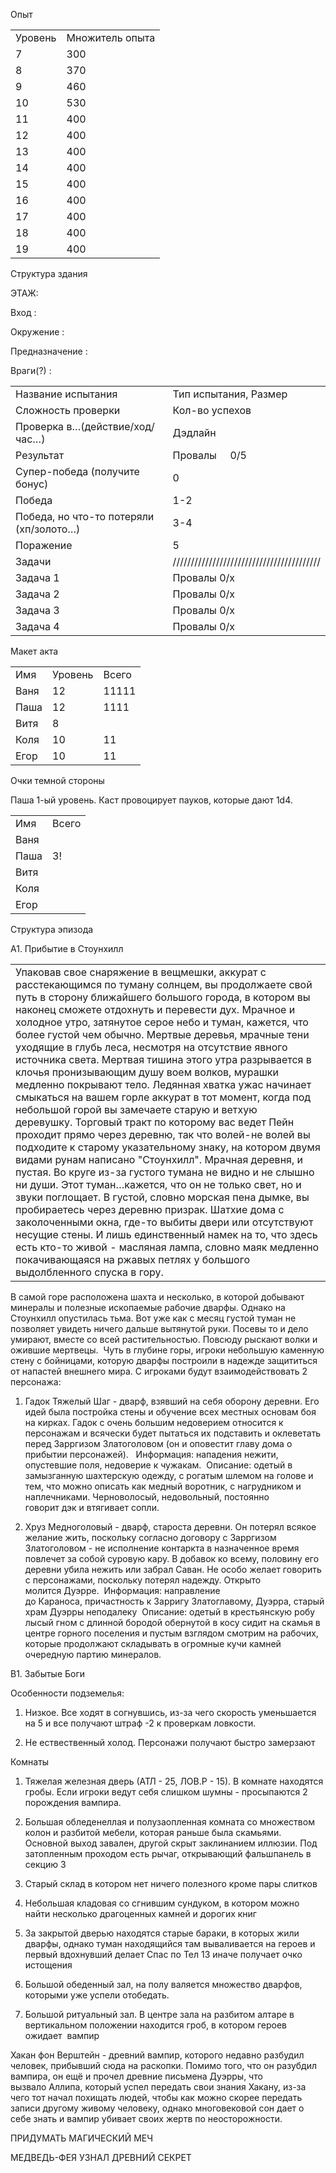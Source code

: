 Опыт 

|   |   |
|---|---|
|Уровень|Множитель опыта|
|7|300|
|8|370|
|9|460|
|10|530|
|11|400|
|12|400|
|13|400|
|14|400|
|15|400|
|16|400|
|17|400|
|18|400|
|19|400|

Структура здания 

ЭТАЖ: 

Вход :  

Окружение : 

Предназначение :  

Враги(?) :  

|   |   |
|---|---|
|Название испытания|Тип испытания, Размер|
|Сложность проверки|Кол-во успехов|
|Проверка в…(действие/ход/час…)|Дэдлайн|
|Результат|Провалы     0/5|
|Супер-победа (получите бонус)|0|
|Победа|1-2|
|Победа, но что-то потеряли (хп/золото…)|3-4|
|Поражение|5|
|Задачи|/////////////////////////////////////////|
|Задача 1|Провалы 0/х|
|Задача 2|Провалы 0/х|
|Задача 3|Провалы 0/х|
|Задача 4|Провалы 0/х|

Макет акта 

|   |   |   |
|---|---|---|
|Имя|Уровень|Всего|
|Ваня|12|11111|
|Паша|12|1111|
|Витя|8||
|Коля|10|11|
|Егор|10|11|

Очки темной стороны 

Паша 1-ый уровень. Каст провоцирует пауков, которые дают 1d4. 

|   |   |
|---|---|
|Имя|Всего|
|Ваня||
|Паша|3!|
|Витя||
|Коля||
|Егор||

Структура эпизода 

А1. Прибытие в Стоунхилл 

|   |
|---|
|Упаковав свое снаряжение в вещмешки, аккурат с расстекающимся по туману солнцем, вы продолжаете свой путь в сторону ближайшего большого города, в котором вы наконец сможете отдохнуть и перевести дух. Мрачное и холодное утро, затянутое серое небо и туман, кажется, что более густой чем обычно. Мертвые деревья, мрачные тени уходящие в глубь леса, несмотря на отсутствие явного источника света. Мертвая тишина этого утра разрывается в клочья пронизывающим душу воем волков, мурашки медленно покрывают тело. Ледянная хватка ужас начинает смыкаться на вашем горле аккурат в тот момент, когда под небольшой горой вы замечаете старую и ветхую деревушку. Торговый тракт по которому вас ведет Пейн проходит прямо через деревню, так что волей-не волей вы подходите к старому указательному знаку, на котором двумя видами рунам написано "Стоунхилл". Мрачная деревня, и пустая. Во круге из-за густого тумана не видно и не слышно ни души. Этот туман…кажется, что он не только свет, но и звуки поглощает. В густой, словно морская пена дымке, вы пробираетесь через деревню призрак. Шатхие дома с заколоченными окна, где-то выбиты двери или отсутствуют несущие стены. И лишь единственный намек на то, что здесь есть кто-то живой - масляная лампа, словно маяк медленно покачивающаяся на ржавых петлях у большого выдолбленного спуска в гору.|

В самой горе расположена шахта и несколько, в которой добывают минералы и полезные ископаемые рабочие дварфы. Однако на Стоунхилл опустилась тьма. Вот уже как с месяц густой туман не позволяет увидеть ничего дальше вытянутой руки. Посевы то и дело умирают, вместе со всей растительностью. Повсюду рыскают волки и ожившие мертвецы.  Чуть в глубине горы, игроки небольшую каменную стену с бойницами, которую дварфы построили в надежде защититься от напастей внешнего мира. С игроками будут взаимодействовать 2 персонажа: 

1. Гадок Тяжелый Шаг - дварф, взявший на себя оборону деревни. Его идей была постройка стены и обучение всех местных основам боя на кирках. Гадок с очень большим недоверием относится к персонажам и всячески будет пытаться их подставить и оклеветать перед Зарргизом Златоголовом (он и оповестит главу дома о прибытии персонажей).   Информация: нападения нежити, опустевшие поля, недоверие к чужакам.  Описание: одетый в замызганную шахтерскую одежду, с рогатым шлемом на голове и тем, что можно описать как медный воротник, с нагрудником и наплечниками. Черноволосый, недовольный, постоянно говорит дэк и втягивает сопли. 
    
2. Хруз Медноголовый - дварф, староста деревни. Он потерял всякое желание жить, поскольку согласно договору с Зарргизом Златоголовом - не исполнение контаркта в назначенное время повлечет за собой суровую кару. В добавок ко всему, половину его деревни убила нежить или забрал Саван. Не особо желает говорить с персонажами, поскольку потерял надежду. Открыто молится Дуэрре.  Информация: направление до Караноса, причастность к Зарригу Златоглавому, Дуэрра, старый храм Дуэрры неподалеку  Описание: одетый в крестьянскую робу лысый гном с длинной бородой обернутой в косу сидит на скамья в центре горного поселения и пустым взглядом смотрим на рабочих, которые продолжают складывать в огромные кучи камней очередную партию минералов. 
    

В1. Забытые Боги 

Особенности подземелья: 

1. Низкое. Все ходят в согнувшись, из-за чего скорость уменьшается на 5 и все получают штраф -2 к проверкам ловкости. 
    
2. Не ествественный холод. Персонажи получают быстро замерзают 
    

Комнаты 

1. Тяжелая железная дверь (АТЛ - 25, ЛОВ.Р - 15). В комнате находятся гробы. Если игроки ведут себя слишком шумны - просыпаются 2 порождения вампира. 
    
2. Большая обледенеллая и полузаопленная комната со множеством колон и разбитой мебели, которая раньше была скамьями. Основной выход завален, другой скрыт заклинанием иллюзии. Под затопленным проходом есть рычаг, открывающий фальшпанель в секцию 3 
    
3. Старый склад в котором нет ничего полезного кроме пары слитков 
    
4. Небольшая кладовая со сгнившим сундуком, в котором можно найти несколько драгоценных камней и дорогих книг 
    
5. За закрытой дверью находятся старые бараки, в которых жили дварфы, однако туман находящийся там вываливается на героев и первый вдохнувший делает Спас по Тел 13 иначе получает очко истощения 
    
6. Большой обеденный зал, на полу валяется множество дварфов, которыми уже успели отобедать. 
    
7. Большой ритуальный зал. В центре зала на разбитом алтаре в вертикальном положении находится гроб, в котором героев ожидает  вампир 
    

Хакан фон Верштейн - древний вампир, которого недавно разбудил человек, прибывший сюда на раскопки. Помимо того, что он разубдил вампира, он ещё и прочел древние письмена Дуэрры, что вызвало Аллипа, который успел передать свои знания Хакану, из-за чего тот начал похищать людей, чтобы как можно скорее передать записи другому живому человеку, однако многовековой сон дает о себе знать и вампир убивает своих жертв по неосторожности. 

ПРИДУМАТЬ МАГИЧЕСКИЙ МЕЧ 

МЕДВЕДЬ-ФЕЯ УЗНАЛ ДРЕВНИЙ СЕКРЕТ